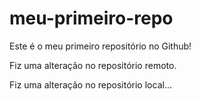 # meu-primeiro-repo
Este é o meu primeiro repositório no Github!

Fiz uma alteração no repositório remoto.

Fiz uma alteração no repositório local...
